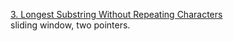 [3. Longest Substring Without Repeating Characters](https://leetcode.com/problems/longest-substring-without-repeating-characters)  
sliding window, two pointers.
